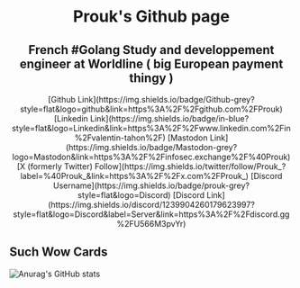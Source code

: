 <h1 align="center">Prouk's Github page</h1>
<h2 align="center">French #Golang Study and developpement engineer at Worldline ( big European payment thingy )</h2>

<p align="center">
  [Github Link](https://img.shields.io/badge/Github-grey?style=flat&logo=github&link=https%3A%2F%2Fgithub.com%2FProuk)
  [Linkedin Link](https://img.shields.io/badge/in-blue?style=flat&logo=Linkedin&link=https%3A%2F%2Fwww.linkedin.com%2Fin%2Fvalentin-tahon%2F)
  [Mastodon Link](https://img.shields.io/badge/Mastodon-grey?logo=Mastodon&link=https%3A%2F%2Finfosec.exchange%2F%40Prouk)
  [X (formerly Twitter) Follow](https://img.shields.io/twitter/follow/Prouk_?label=%40Prouk_&link=https%3A%2F%2Fx.com%2FProuk_)
  [Discord Username](https://img.shields.io/badge/prouk-grey?style=flat&logo=Discord)
  [Discord Link](https://img.shields.io/discord/1239904260179623997?style=flat&logo=Discord&label=Server&link=https%3A%2F%2Fdiscord.gg%2FU566M3pvYr)
</p>

## Such Wow Cards

![Anurag's GitHub stats](https://github-readme-stats.vercel.app/api?username=Prouk&show_icons=true&theme=date_night)

